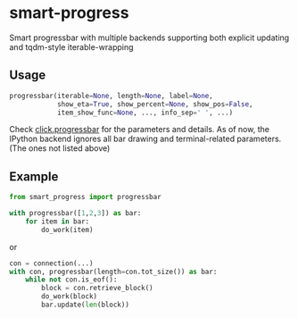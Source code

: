 # smart-progress
Smart progressbar with multiple backends supporting both explicit updating and tqdm-style iterable-wrapping

## Usage
```python
progressbar(iterable=None, length=None, label=None,
            show_eta=True, show_percent=None, show_pos=False,
            item_show_func=None, ..., info_sep=' ', ...)
```

Check [click.progressbar](http://click.pocoo.org/5/api/#click.progressbar) for the parameters and details. As of now, the IPython backend ignores all bar drawing and terminal-related parameters. (The ones not listed above)

## Example

```python
from smart_progress import progressbar

with progressbar([1,2,3]) as bar:
	for item in bar:
		do_work(item)
```

or

```python
con = connection(...)
with con, progressbar(length=con.tot_size()) as bar:
	while not con.is_eof():
		block = con.retrieve_block()
		do_work(block)
		bar.update(len(block))
```
